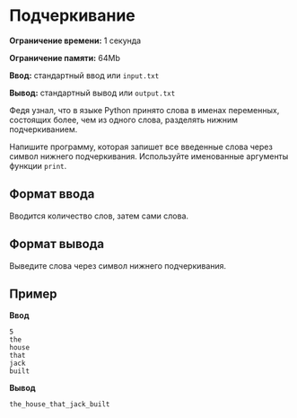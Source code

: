 # Подчеркивание

**Ограничение времени:** 1 секунда

**Ограничение памяти:** 64Mb

**Ввод:** стандартный ввод или `input.txt`

**Вывод:** стандартный вывод или `output.txt`

Федя узнал, что в языке Python принято слова в именах переменных, состоящих более, чем из одного слова, разделять нижним подчеркиванием.

Напишите программу, которая запишет все введенные слова через символ нижнего подчеркивания. Используйте именованные аргументы функции `print`.

## Формат ввода

Вводится количество слов, затем сами слова.

## Формат вывода

Выведите слова через символ нижнего подчеркивания.

## Пример

**Ввод**
```
5
the
house
that
jack
built
```

**Вывод**
```
the_house_that_jack_built